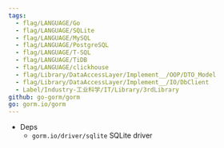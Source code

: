 ```yaml
---
tags:
  - flag/LANGUAGE/Go
  - flag/LANGUAGE/SQLite
  - flag/LANGUAGE/MySQL
  - flag/LANGUAGE/PostgreSQL
  - flag/LANGUAGE/T-SQL
  - flag/LANGUAGE/TiDB
  - flag/LANGUAGE/clickhouse
  - flag/Library/DataAccessLayer/Implement__/OOP/DTO_Model
  - flag/Library/DataAccessLayer/Implement__/IO/DbClient
  - Label/Industry-工业科学/IT/Library/3rdLibrary
github: go-gorm/gorm
go: gorm.io/gorm
---
```


- Deps
    - `gorm.io/driver/sqlite` SQLite driver
